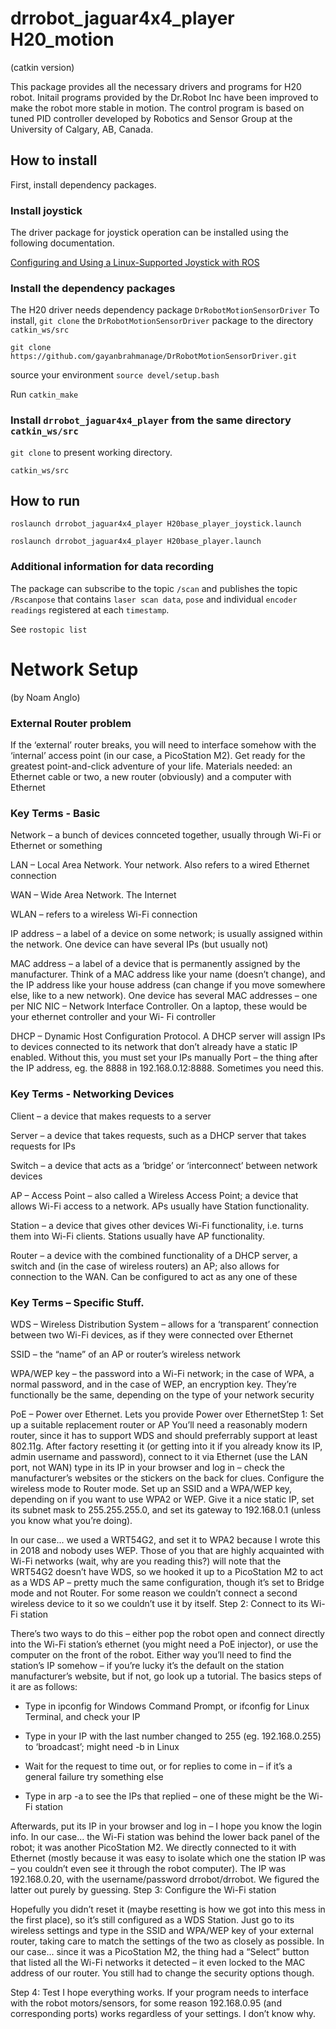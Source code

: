 # drrobot_jaguar4x4_player H20_motion

(catkin version)

This package provides all the necessary drivers and programs for H20 robot. Initail programs provided by the Dr.Robot Inc have been improved to make the robot more stable in motion. The control program is based on tuned PID controller developed by Robotics and Sensor Group at the University of Calgary, AB, Canada.

## How to install
First, install dependency packages.

### Install joystick 

The driver package for joystick operation can be installed using the following documentation.

[Configuring and Using a Linux-Supported Joystick with ROS](http://wiki.ros.org/joy/Tutorials/ConfiguringALinuxJoystick)

### Install the dependency packages
The H20 driver needs dependency package `DrRobotMotionSensorDriver`
To install, `git clone` the `DrRobotMotionSensorDriver` package to the  directory `catkin_ws/src`

`git clone https://github.com/gayanbrahmanage/DrRobotMotionSensorDriver.git `

source your environment `source devel/setup.bash `

Run `catkin_make`

### Install `drrobot_jaguar4x4_player` from the same directory `catkin_ws/src`

`git clone` to present working directory.

`catkin_ws/src`

## How to run

`roslaunch drrobot_jaguar4x4_player H20base_player_joystick.launch `

`roslaunch drrobot_jaguar4x4_player H20base_player.launch `

### Additional information for data recording
The package can subscribe to the topic `/scan` and publishes the topic `/Rscanpose` that contains `laser scan data`, `pose` and individual `encoder readings` registered at each `timestamp`.

See `rostopic list`


#  Network Setup
(by  Noam Anglo)

###  External Router problem
If the ‘external’ router breaks, you will need to interface somehow with the ‘internal’ access point (in
our case, a PicoStation M2). Get ready for the greatest point-and-click adventure of your life.
Materials needed: an Ethernet cable or two, a new router (obviously) and a computer with Ethernet

###  Key Terms - Basic

Network – a bunch of devices connceted together, usually through Wi-Fi or Ethernet or something

LAN – Local Area Network. Your network. Also refers to a wired Ethernet connection

WAN – Wide Area Network. The Internet

WLAN – refers to a wireless Wi-Fi connection

IP address – a label of a device on some network; is usually assigned within the network. One device
can have several IPs (but usually not)

MAC address – a label of a device that is permanently assigned by the manufacturer. Think of a MAC
address like your name (doesn’t change), and the IP address like your house address (can change if you
move somewhere else, like to a new network). One device has several MAC addresses – one per NIC
NIC – Network Interface Controller. On a laptop, these would be your ethernet controller and your Wi-
Fi controller

DHCP – Dynamic Host Configuration Protocol. A DHCP server will assign IPs to devices connected to
its network that don’t already have a static IP enabled. Without this, you must set your IPs manually
Port – the thing after the IP address, eg. the 8888 in 192.168.0.12:8888. Sometimes you need this.

### Key Terms - Networking Devices

Client – a device that makes requests to a server

Server – a device that takes requests, such as a DHCP server that takes requests for IPs

Switch – a device that acts as a ‘bridge’ or ‘interconnect’ between network devices

AP – Access Point – also called a Wireless Access Point; a device that allows Wi-Fi access to a
network. APs usually have Station functionality.

Station – a device that gives other devices Wi-Fi functionality, i.e. turns them into Wi-Fi clients.
Stations usually have AP functionality.

Router – a device with the combined functionality of a DHCP server, a switch and (in the case of
wireless routers) an AP; also allows for connection to the WAN. Can be configured to act as any one of
these

###  Key Terms – Specific Stuff.

WDS – Wireless Distribution System – allows for a ‘transparent’ connection between two Wi-Fi
devices, as if they were connected over Ethernet

SSID – the “name” of an AP or router’s wireless network

WPA/WEP key – the password into a Wi-Fi network; in the case of WPA, a normal password, and in
the case of WEP, an encryption key. They’re functionally be the same, depending on the type of your
network security

PoE – Power over Ethernet. Lets you provide Power over EthernetStep 1: Set up a suitable replacement router or AP
You’ll need a reasonably modern router, since it has to support WDS and should preferrably support at
least 802.11g. After factory resetting it (or getting into it if you already know its IP, admin username
and password), connect to it via Ethernet (use the LAN port, not WAN) type in its IP in your browser
and log in – check the manufacturer’s websites or the stickers on the back for clues. Configure the
wireless mode to Router mode. Set up an SSID and a WPA/WEP key, depending on if you want to use
WPA2 or WEP. Give it a nice static IP, set its subnet mask to 255.255.255.0, and set its gateway to
192.168.0.1 (unless you know what you’re doing).

In our case... we used a WRT54G2, and set it to WPA2 because I wrote this in 2018 and nobody uses
WEP. Those of you that are highly acquainted with Wi-Fi networks (wait, why are you reading this?)
will note that the WRT54G2 doesn’t have WDS, so we hooked it up to a PicoStation M2 to act as a
WDS AP – pretty much the same configuration, though it’s set to Bridge mode and not Router. For
some reason we couldn’t connect a second wireless device to it so we couldn’t use it by itself.
Step 2: Connect to its Wi-Fi station

There’s two ways to do this – either pop the robot open and connect directly into the Wi-Fi station’s
ethernet (you might need a PoE injector), or use the computer on the front of the robot. Either way
you’ll need to find the station’s IP somehow – if you’re lucky it’s the default on the station
manufacturer’s website, but if not, go look up a tutorial. The basics steps of it are as follows:

- Type in ipconfig for Windows Command Prompt, or ifconfig for Linux Terminal, and check your IP

- Type in your IP with the last number changed to 255 (eg. 192.168.0.255) to ‘broadcast’; might need -b
in Linux

- Wait for the request to time out, or for replies to come in – if it’s a general failure try something else

- Type in arp -a to see the IPs that replied – one of these might be the Wi-Fi station

Afterwards, put its IP in your browser and log in – I hope you know the login info.
In our case... the Wi-Fi station was behind the lower back panel of the robot; it was another
PicoStation M2. We directly connected to it with Ethernet (mostly because it was easy to isolate which
one the station IP was – you couldn’t even see it through the robot computer). The IP was 192.168.0.20,
with the username/password drrobot/drrobot. We figured the latter out purely by guessing.
Step 3: Configure the Wi-Fi station

Hopefully you didn’t reset it (maybe resetting is how we got into this mess in the first place), so it’s
still configured as a WDS Station. Just go to its wireless settings and type in the SSID and WPA/WEP
key of your external router, taking care to match the settings of the two as closely as possible.
In our case... since it was a PicoStation M2, the thing had a “Select” button that listed all the Wi-Fi
networks it detected – it even locked to the MAC address of our router. You still had to change the
security options though.

Step 4: Test
I hope everything works. If your program needs to interface with the robot motors/sensors, for some
reason 192.168.0.95 (and corresponding ports) works regardless of your settings. I don’t know why.
